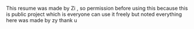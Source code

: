 This resume was made by Zi , so permission before using this because this is public project which is everyone can use it freely but noted everything here was made by zy thank u
